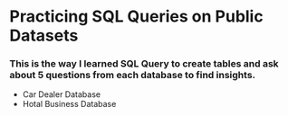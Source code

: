# Practicing SQL Queries on Public Datasets

### This is the way I learned SQL Query to create tables and ask about 5 questions from each database to find insights.

- Car Dealer Database
- Hotal Business Database
